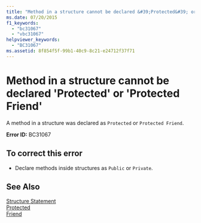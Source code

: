 ```yaml
---
title: "Method in a structure cannot be declared &#39;Protected&#39; or &#39;Protected Friend&#39;"
ms.date: 07/20/2015
f1_keywords: 
  - "bc31067"
  - "vbc31067"
helpviewer_keywords: 
  - "BC31067"
ms.assetid: 8f854f5f-99b1-40c9-8c21-e24712f37f71
---
```

# Method in a structure cannot be declared &#39;Protected&#39; or &#39;Protected Friend&#39;
A method in a structure was declared as `Protected` or `Protected Friend`.  
  
 **Error ID:** BC31067  
  
## To correct this error  
  
- Declare methods inside structures as `Public` or `Private`.  
  
## See Also  
 [Structure Statement](../../visual-basic/language-reference/statements/structure-statement.md)  
 [Protected](../../visual-basic/language-reference/modifiers/protected.md)  
 [Friend](../../visual-basic/language-reference/modifiers/friend.md)
